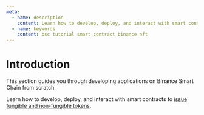 ```yaml
---
meta:
  - name: description
    content: Learn how to develop, deploy, and interact with smart contracts on the Binance Smart Chain network.
  - name: keywords
    content: bsc tutorial smart contract binance nft
---
```


# Introduction

This section guides you through developing applications on Binance Smart Chain from scratch.

Learn how to develop, deploy, and interact with smart contracts to [issue fungible and non-fungible tokens](/tutorials/bsc/bep-1155-contract-with-truffle-and-openzeppelin).
